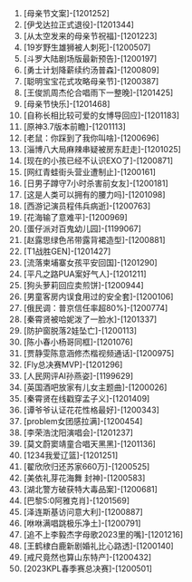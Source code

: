 
1. [母亲节文案]-[1201252]
1. [伊戈达拉正式退役]-[1201344]
1. [从太空发来的母亲节祝福]-[1201223]
1. [19岁野生雄狮被人刺死]-[1200507]
1. [斗罗大陆剧场版最新预告]-[1200197]
1. [勇士计划降薪续约汤普森]-[1200809]
1. [聪明宝宝花式攻略母亲节]-[1200387]
1. [王俊凯周杰伦合唱雨下一整晚]-[1201425]
1. [母亲节快乐]-[1201468]
1. [自称长相比较可爱的女博导回应]-[1201183]
1. [原神3.7版本前瞻]-[1201113]
1. [老鼠：你踩到了我你叫啥]-[1200696]
1. [淄博八大局麻辣串疑被房东赶走]-[1201025]
1. [现在的小孩已经不认识EXO了]-[1200871]
1. [网红青蛙街头营业遭制止]-[1200161]
1. [日男子蹲守7小时杀害前女友]-[1200181]
1. [这是人类可以拥有的腰力吗]-[1201098]
1. [西游记演员程伟兵病逝]-[1200763]
1. [花海输了意难平]-[1200969]
1. [蛋仔派对百鬼幼儿园]-[1199067]
1. [赵露思绿色吊带露背裙造型]-[1200881]
1. [T1战胜GEN]-[1201427]
1. [流落柬埔寨女孩平安回国]-[1201290]
1. [平凡之路PUA案好气人]-[1201211]
1. [狗头萝莉回应卖煎饼]-[1200944]
1. [男童客房内误食用过的安全套]-[1200106]
1. [俄民调：普京信任率超80%]-[1200774]
1. [秦霄贤被哈妮泼了一脸水]-[1201337]
1. [防护窗脱落2娃坠亡]-[1200113]
1. [陈小春小杨哥同框]-[1201076]
1. [贾静雯陈意涵修杰楷视频通话]-[1200975]
1. [Fly总决赛MVP]-[1201296]
1. [人民网评AI孙燕姿]-[1199629]
1. [英国酒吧放家有儿女主题曲]-[1200026]
1. [秦霄贤在线戳穿孟子义]-[1201409]
1. [谭爷爷认证花花性格最好]-[1200343]
1. [problem女团感拉满]-[1200454]
1. [李荣浩沈阳演唱会]-[1201237]
1. [莫文蔚窦靖童合唱天黑黑]-[1201136]
1. [1234我爱辽篮]-[1201251]
1. [翟欣欣归还苏家660万]-[1200525]
1. [美依礼芽花海舞 封神]-[1200583]
1. [湖北警方破获特大毒品案]-[1200681]
1. [巴黎5:0阿雅克肖]-[1201569]
1. [泽连斯基访问意大利]-[1200887]
1. [咻咻满唱跳极乐净土]-[1200791]
1. [追不上李毅杰字母歌2023里的嘴]-[1201216]
1. [王鹤棣白鹿新剧婚礼比心路透]-[1200140]
1. [戒尺竟然也算山东特产]-[1200432]
1. [2023KPL春季赛总决赛]-[1200501]